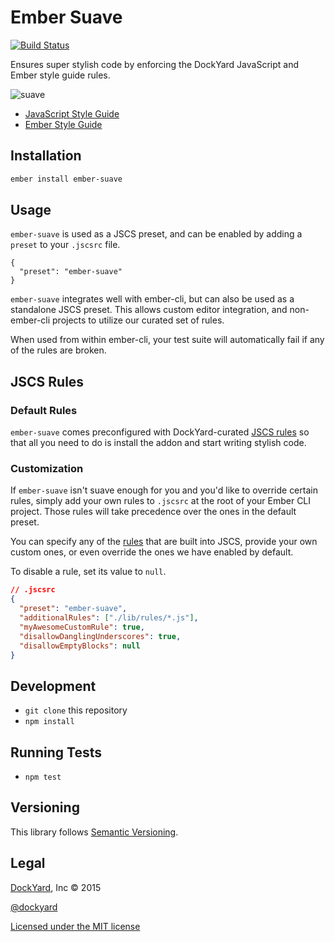 # Ember Suave

[![Build Status](https://travis-ci.org/dockyard/ember-suave.svg?branch=master)](https://travis-ci.org/dockyard/ember-suave)

Ensures super stylish code by enforcing the DockYard JavaScript and
Ember style guide rules.

![suave](http://i.imgur.com/zM1X686.gif)

* [JavaScript Style Guide](https://github.com/dockyard/styleguides/blob/master/javascript.md)
* [Ember Style Guide](https://github.com/dockyard/styleguides/blob/master/ember.md)

## Installation

```bash
ember install ember-suave
```

## Usage

`ember-suave` is used as a JSCS preset, and can be enabled by adding a `preset` to your `.jscsrc` file.

```
{
  "preset": "ember-suave"
}
```

`ember-suave` integrates well with ember-cli, but can also be used as a standalone JSCS preset. This allows custom
editor integration, and non-ember-cli projects to utilize our curated set of rules.

When used from within ember-cli, your test suite will automatically fail if any of the rules are broken.

## JSCS Rules

### Default Rules

`ember-suave` comes preconfigured with DockYard-curated [JSCS rules](https://github.com/dockyard/ember-suave/blob/master/lib/jscsrc.json)
so that all you need to do is install the addon and start writing stylish code.

### Customization

If `ember-suave` isn't suave enough for you and you'd like to override
certain rules, simply add your own rules to `.jscsrc` at the root of
your Ember CLI project. Those rules will take precedence over the ones in the
default preset.

You can specify any of the [rules](http://jscs.info/rules.html) that are
built into JSCS, provide your own custom ones, or even override the ones we
have enabled by default.

To disable a rule, set its value to `null`.

```json
// .jscsrc
{
  "preset": "ember-suave",
  "additionalRules": ["./lib/rules/*.js"],
  "myAwesomeCustomRule": true,
  "disallowDanglingUnderscores": true,
  "disallowEmptyBlocks": null
}
```

## Development

* `git clone` this repository
* `npm install`

## Running Tests

* `npm test`

## Versioning

This library follows [Semantic Versioning](http://semver.org).

## Legal

[DockYard](http://dockyard.com/ember-consulting), Inc &copy; 2015

[@dockyard](http://twitter.com/dockyard)

[Licensed under the MIT license](http://www.opensource.org/licenses/mit-license.php)
